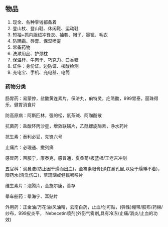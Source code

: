 ## 物品

1. 现金、各种零钱都备着
2. 登山杖、登山鞋、休闲鞋、运动鞋
3. 短袖+抓内胆绒冲锋衣、袖套、帽子、墨镜、毛衣
4. 防晒霜、唇膏、保湿喷雾
5. 常备药物
6. 洗漱用品、护颈枕
7. 保温杯、牛肉干、巧克力、口香糖
8. 证件：身份证、边防证、核酸检测
9.  充电宝、手机、充电器、电筒


### 药物分类

肠胃药：易蒙停，盐酸黄连素片，保济丸，痢特灵，庀哌酸，999胃泰，丽珠得乐，健胃消食片

防高原病：阿斯匹林，强的松，氨茶碱、阿咖酚散

抗菌药：盐酸环丙沙星，增效联磺片，乙酰螺旋酶素，净水药片

抗生素：泰利必妥，先锋六号

止痛片：必理通、撒列痛

感冒药：百服宁，康泰克，感冒通，夏桑菊/板蓝根/王老吉冲剂

五官科：滴鼻液(防止因干燥而出血)，金霉素眼膏(涂在鼻孔里,以免干燥睡不着)，眼药水(清洗伤口)，草珊瑚或健民咽喉片

维生素片：泡腾片，金施尔康，善存

晕车船药：晕海宁、耳贴片

外用药：正金油/万花油/风油精，云南白药，止血/创可贴，(弹性)绷带/胶布/药棉/纱布，999皮炎平， Nebecetin喷剂(外伤气雾剂,具有冷冻/止痛/消炎/止血的功效)
